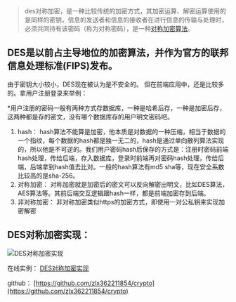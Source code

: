 > des对称加密，是一种比较传统的加密方式，其加密运算、解密运算使用的是同样的密钥，信息的发送者和信息的接收者在进行信息的传输与处理时，必须共同持有该密码（称为对称密码），是一种[对称加密算法](https://baike.baidu.com/item/%E5%AF%B9%E7%A7%B0%E5%8A%A0%E5%AF%86%E7%AE%97%E6%B3%95/211953)。

##  DES是以前占主导地位的加密算法，并作为官方的联邦信息处理标准(FIPS)发布。
由于密钥大小较小，DES现在被认为是不安全的。
但在前端应用中，还是比较多的。拿用户注册登录来举例：

*用户注册的密码一般有两种方式存数据库，一种是哈希后存，一种是加密后存，这两种都是存的密文，没有哪个数据库存的用户明文密码吧。
1. hash： hash算法不能算是加密，他本质是对数据的一种压缩，相当于数据的一个指纹，每个数据的hash都是独一无二的，hash是通过单向散列算法实现的，所以他是不可逆的。我们用户密码hash后保存的方式是：注册时密码前端hash处理，传给后端，存入数据库，登录时前端再对密码hash处理，传给后端，后端拿到hash值去比对。一般的hash算法有md5 sha等，现在安全系数比较高的是sha-256。
2. 对称加密： 对称加密就是加密后的密文可以反向解密出明文，比如DES算法，AES算法等。其前后端交互逻辑跟hash一样，都是前端加密存到后端。
3. 非对称加密： 非对称加密类似https的加密方式，即使用一对公私钥来实现加密解密

## DES对称加密实现：

![DES对称加密实现](https://upload-images.jianshu.io/upload_images/5420078-88f5f79226efef5f.png?imageMogr2/auto-orient/strip%7CimageView2/2/w/1240)

在线实例： [DES对称加密实现](http://140.143.90.177:7000/)

github： [https://github.com/zlx362211854/crypto](https://github.com/zlx362211854/crypto)
